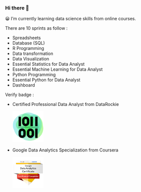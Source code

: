 ### Hi there 👋
😀 I’m currently learning data science skills from online courses.

There are 10 sprints as follow : 

- Spreadsheets
- Database (SQL)
- R Programming
- Data transformation
- Data Visualization
- Essential Statistics for Data Analyst
- Essential Machine Learning for Data Analyst
- Python Programming
- Essential Python for Data Analyst
- Dashboard

Verify badge :
- Certified Professional Data Analyst from DataRockie

  <img src="https://github.com/wuttikornG/data-projects/blob/main/Certified%20Professional%20Data%20Analyst%20Digital%20Badge.png" width="100" height="100" />

  <!--Credential URL : https://badgr.com/public/assertions/VmcgZRsWRfiTbwKt93t2sg-->

- Google Data Analytics Specialization from Coursera

  <img src="https://github.com/wuttikornG/data-projects/blob/main/google-data-analytics-certificate.2.png" width="100" height="100" />
  
  <!--Credential URL : https://www.coursera.org/account/accomplishments/specialization/certificate/9WMFQ632V8QQ-->
